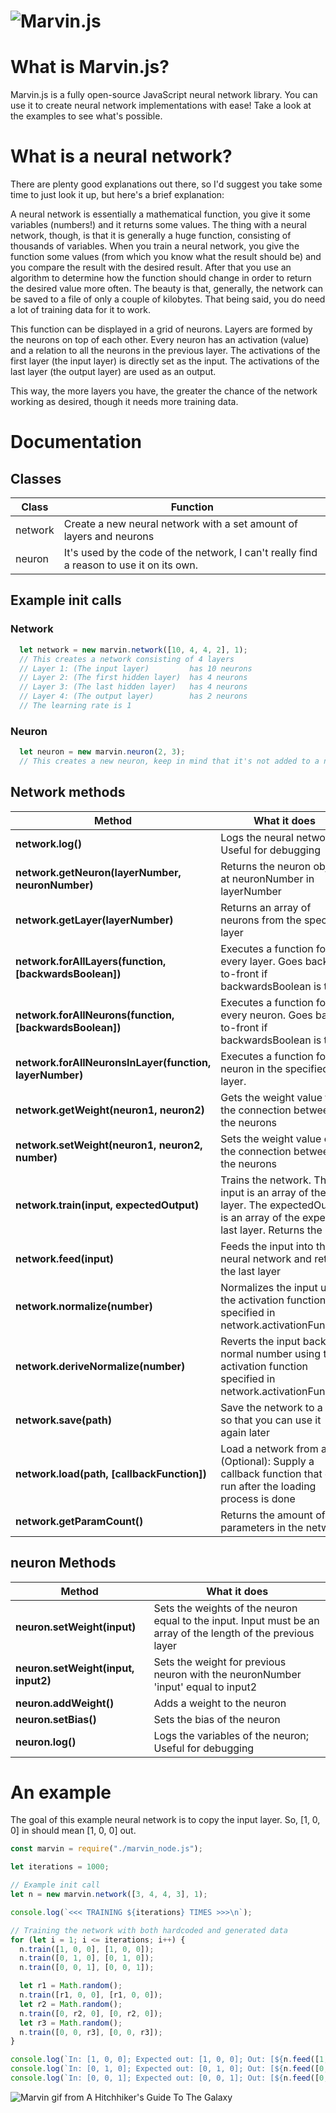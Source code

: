 ![Marvin.js](https://raw.githubusercontent.com/MikeKuijper/marvinjs/master/logos/logo.png)
=======

# What is Marvin.js?
Marvin.js is a fully open-source JavaScript neural network library. You can use it to create neural network implementations with ease! Take a look at the examples to see what's possible.

# What is a neural network?
There are plenty good explanations out there, so I'd suggest you take some time to just look it up, but here's a brief explanation:

A neural network is essentially a mathematical function, you give it some variables (numbers!) and it returns some values. The thing with a neural network, though, is that it is generally a huge function, consisting of thousands of variables. When you train a neural network, you give the function some values (from which you know what the result should be) and you compare the result with the desired result. After that you use an algorithm to determine how the function should change in order to return the desired value more often. The beauty is that, generally, the network can be saved to a file of only a couple of kilobytes. That being said, you do need a lot of training data for it to work.

This function can be displayed in a grid of neurons. Layers are formed by the neurons on top of each other. Every neuron has an activation (value) and a relation to all the neurons in the previous layer. The activations of the first layer (the input layer) is directly set as the input. The activations of the last layer (the output layer) are used as an output.

This way, the more layers you have, the greater the chance of the network working as desired, though it needs more training data.


Documentation
======

## Classes

| Class | Function |
| ------- | ------- |
| network | Create a new neural network with a set amount of layers and neurons |
| neuron | It's used by the code of the network, I can't really find a reason to use it on its own. |

## Example init calls
### Network
```javascript
  let network = new marvin.network([10, 4, 4, 2], 1);
  // This creates a network consisting of 4 layers
  // Layer 1: (The input layer)         has 10 neurons
  // Layer 2: (The first hidden layer)  has 4 neurons
  // Layer 3: (The last hidden layer)   has 4 neurons
  // Layer 4: (The output layer)        has 2 neurons
  // The learning rate is 1
```
### Neuron
```javascript
  let neuron = new marvin.neuron(2, 3);
  // This creates a new neuron, keep in mind that it's not added to a network
```

## Network methods

| Method | What it does |
| ------- | ------- |
| **network.log()** | Logs the neural network; Useful for debugging |
| **network.getNeuron(layerNumber, neuronNumber)** | Returns the neuron object at neuronNumber in layerNumber |
| **network.getLayer(layerNumber)** | Returns an array of neurons from the specified layer |
| **network.forAllLayers(function, [backwardsBoolean])** | Executes a function for every layer. Goes back-to-front if backwardsBoolean is true |
| **network.forAllNeurons(function, [backwardsBoolean])** | Executes a function for every neuron. Goes back-to-front if backwardsBoolean is true |
| **network.forAllNeuronsInLayer(function, layerNumber)** | Executes a function for neuron in the specified layer. |
| **network.getWeight(neuron1, neuron2)** | Gets the weight value for the connection between the neurons |
| **network.setWeight(neuron1, neuron2, number)** | Sets the weight value of the connection between the neurons |
| **network.train(input, expectedOutput)** | Trains the network. The input is an array of the first layer. The expectedOutput is an array of the expected last layer. Returns the cost |
| **network.feed(input)** | Feeds the input into the neural network and returns the last layer |
| **network.normalize(number)** | Normalizes the input using the activation function specified in network.activationFunction |
| **network.deriveNormalize(number)** | Reverts the input back to a normal number using the activation function specified in network.activationFunction |
| **network.save(path)** | Save the network to a file so that you can use it again later |
| **network.load(path, [callbackFunction])** | Load a network from a file. (Optional): Supply a callback function that gets run after the loading process is done |
| **network.getParamCount()** | Returns the amount of parameters in the network |

## neuron Methods

| Method | What it does |
| ----- | -------- |
| **neuron.setWeight(input)** | Sets the weights of the neuron equal to the input. Input must be an array of the length of the previous layer  |
| **neuron.setWeight(input, input2)** | Sets the weight for previous neuron with the neuronNumber 'input' equal to input2 |
| **neuron.addWeight()** | Adds a weight to the neuron |
| **neuron.setBias()** | Sets the bias of the neuron |
| **neuron.log()** | Logs the variables of the neuron; Useful for debugging |

# An example
The goal of this example neural network is to copy the input layer.
So, [1, 0, 0] in should mean [1, 0, 0] out.
```javascript
const marvin = require("./marvin_node.js");

let iterations = 1000;

// Example init call
let n = new marvin.network([3, 4, 4, 3], 1);

console.log(`<<< TRAINING ${iterations} TIMES >>>\n`);

// Training the network with both hardcoded and generated data
for (let i = 1; i <= iterations; i++) {
  n.train([1, 0, 0], [1, 0, 0]);
  n.train([0, 1, 0], [0, 1, 0]);
  n.train([0, 0, 1], [0, 0, 1]);

  let r1 = Math.random();
  n.train([r1, 0, 0], [r1, 0, 0]);
  let r2 = Math.random();
  n.train([0, r2, 0], [0, r2, 0]);
  let r3 = Math.random();
  n.train([0, 0, r3], [0, 0, r3]);
}

console.log(`In: [1, 0, 0]; Expected out: [1, 0, 0]; Out: [${n.feed([1, 0, 0])}]`);
console.log(`In: [0, 1, 0]; Expected out: [0, 1, 0]; Out: [${n.feed([0, 1, 0])}]`);
console.log(`In: [0, 0, 1]; Expected out: [0, 0, 1]; Out: [${n.feed([0, 0, 1])}]`);
```

![Marvin gif from A Hitchhiker's Guide To The Galaxy](https://media.giphy.com/media/ibI6pMtGf5tnO/giphy.gif)
